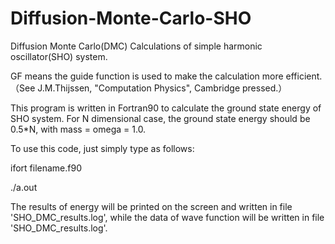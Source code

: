 # Diffusion-Monte-Carlo-SHO
Diffusion Monte Carlo(DMC) Calculations of simple harmonic oscillator(SHO) system.  

GF means the guide function is used to make the calculation more efficient.（See J.M.Thijssen, "Computation Physics", Cambridge pressed.）

This program is written in Fortran90 to calculate the ground state energy of SHO system. For N dimensional case, the ground state energy should be 0.5\*N, with mass = omega = 1.0.

To use this code, just simply type as follows:

 ifort filename.f90
 
 ./a.out
 
The results of energy will be printed on the screen and written in file 'SHO_DMC_results.log', while the data of wave function will be written in file 'SHO_DMC_results.log'.
